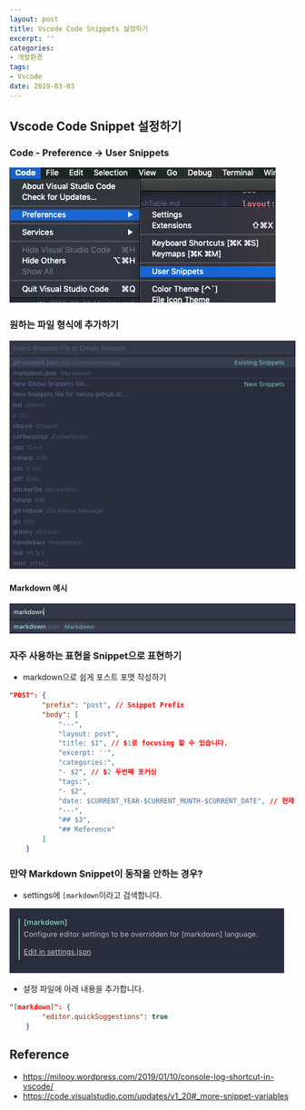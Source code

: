 ```yaml
---
layout: post
title: Vscode Code Snippets 설정하기
excerpt: ''
categories:
- 개발환경
tags:
- Vscode
date: 2019-03-03
---
```


## Vscode Code Snippet 설정하기
### Code - Preference -> User Snippets
![](/assets/posts/img/2019-03-03-23-52-02.png)


### 원하는 파일 형식에 추가하기
![](/assets/posts/img/2019-03-03-23-54-49.png)

#### Markdown 예시
![](/assets/posts/img/2019-03-03-23-58-51.png)

### 자주 사용하는 표현을 Snippet으로 표현하기
- markdown으로 쉽게 포스트 포맷 작성하기

```json
"POST": {
		"prefix": "post", // Snippet Prefix
		"body": [
			"---",
			"layout: post",
			"title: $1", // $1로 focusing 할 수 있습니다.
			"excerpt: ''",
			"categories:",
			"- $2", // $2 두번째 포커싱
			"tags:",
			"- $2",
			"date: $CURRENT_YEAR-$CURRENT_MONTH-$CURRENT_DATE", // 현재 시간 표현하기
			"---",
			"## $3",
			"## Reference"
		]
	}
```

### 만약 Markdown Snippet이 동작을 안하는 경우?
- settings에 `[markdown`이라고 검색합니다.

![](/assets/posts/img/2019-03-04-00-06-43.png)

- 설정 파일에 아래 내용을 추가합니다.
```json
"[markdown]": {
		"editor.quickSuggestions": true
	}
```

## Reference
- <https://milooy.wordpress.com/2019/01/10/console-log-shortcut-in-vscode/>
- <https://code.visualstudio.com/updates/v1_20#_more-snippet-variables>